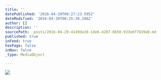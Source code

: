 ```yaml
---
title: ''
datePublished: '2016-04-20T08:27:23.595Z'
dateModified: '2016-04-20T08:25:30.286Z'
author: []
description: ''
sourcePath: _posts/2016-04-20-4149da38-1de6-4207-8b50-933e8f7639a0.md
published: true
inFeed: true
hasPage: false
inNav: false
_type: MediaObject

---
```

![](https://the-grid-user-content.s3-us-west-2.amazonaws.com/f8ba081f-9a73-43c8-931f-220abd7ff4ee.jpg)